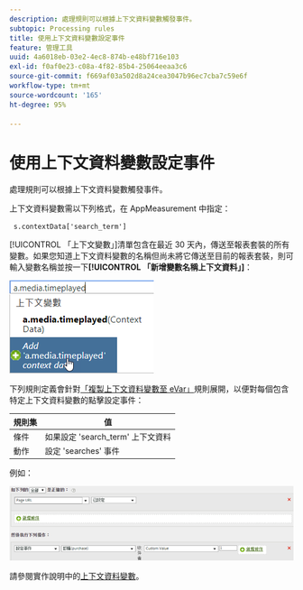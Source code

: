 ```yaml
---
description: 處理規則可以根據上下文資料變數觸發事件。
subtopic: Processing rules
title: 使用上下文資料變數設定事件
feature: 管理工具
uuid: 4a6018eb-03e2-4ec8-874b-e48bf716e103
exl-id: f0af0e23-c08a-4f82-85b4-25064eeaa3c6
source-git-commit: f669af03a502d8a24cea3047b96ec7cba7c59e6f
workflow-type: tm+mt
source-wordcount: '165'
ht-degree: 95%

---
```


# 使用上下文資料變數設定事件

處理規則可以根據上下文資料變數觸發事件。

上下文資料變數需以下列格式，在 AppMeasurement 中指定：

```
 s.contextData['search_term']
```

[!UICONTROL 「上下文變數」]清單包含在最近 30 天內，傳送至報表套裝的所有變數。如果您知道上下文資料變數的名稱但尚未將它傳送至目前的報表套裝，則可輸入變數名稱並按一下&#x200B;**[!UICONTROL 「新增變數名稱上下文資料」]**：

![](assets/add-context-variable.png)

下列規則定義會針對[「複製上下文資料變數至 eVar」](/help/admin/admin/c-processing-rules/processing-rules-examples/processing-rules-copy-context-data.md)規則展開，以便對每個包含特定上下文資料變數的點擊設定事件：

| 規則集 | 值 |
|---|---|
| 條件 | 如果設定 &#39;search_term&#39; 上下文資料 |
| 動作 | 設定 &#39;searches&#39; 事件 |

例如：

![](assets/processing_rule_set_event.png)

請參閱實作說明中的[上下文資料變數](https://experienceleague.adobe.com/docs/analytics/implementation/vars/page-vars/contextdata.html)。
